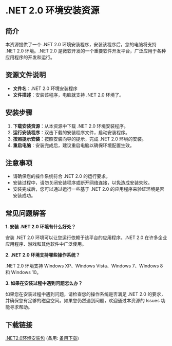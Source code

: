  # .NET 2.0 环境安装资源

 ## 简介

 本资源提供了一个 .NET 2.0 环境安装程序，安装该程序后，您的电脑将支持 .NET 2.0 环境。.NET 2.0 是微软开发的一个重要软件开发平台，广泛应用于各种应用程序的开发和运行。

 ## 资源文件说明

 - **文件名**：.NET 2.0 环境安装程序
 - **文件描述**：安装该程序，电脑就支持 .NET 2.0 环境了。

 ## 安装步骤

 1. **下载安装资源**：从本资源中下载 .NET 2.0 环境安装程序。
 2. **运行安装程序**：双击下载的安装程序文件，启动安装程序。
 3. **按照提示安装**：按照安装向导的提示，完成 .NET 2.0 环境的安装。
 4. **重启电脑**：安装完成后，建议重启电脑以确保环境配置生效。

 ## 注意事项

 - 请确保您的操作系统符合 .NET 2.0 的运行要求。
 - 安装过程中，请勿关闭安装程序或断开网络连接，以免造成安装失败。
 - 安装完成后，您可以通过运行一些基于 .NET 2.0 的应用程序来验证环境是否安装成功。

 ## 常见问题解答

 **1. 安装 .NET 2.0 环境有什么好处？**

 安装 .NET 2.0 环境可以让您运行依赖于该平台的应用程序。.NET 2.0 在许多企业应用程序、游戏和其他软件中广泛使用。

 **2. .NET 2.0 环境支持哪些操作系统？**

 .NET 2.0 环境支持 Windows XP、Windows Vista、Windows 7、Windows 8 和 Windows 10。

 **3. 如果在安装过程中遇到问题怎么办？**

 如果您在安装过程中遇到问题，请检查您的操作系统是否满足 .NET 2.0 的要求，并确保您有足够的磁盘空间。如果您仍然遇到问题，欢迎通过本资源的 Issues 功能寻求帮助。

 ## 下载链接
 [.NET2.0环境安装包](https://pan.quark.cn/s/60614d2a2674) (备用: [备用下载](https://pan.baidu.com/s/1lT3rLgPD7P2FH8591sCaCQ?pwd=1234))
